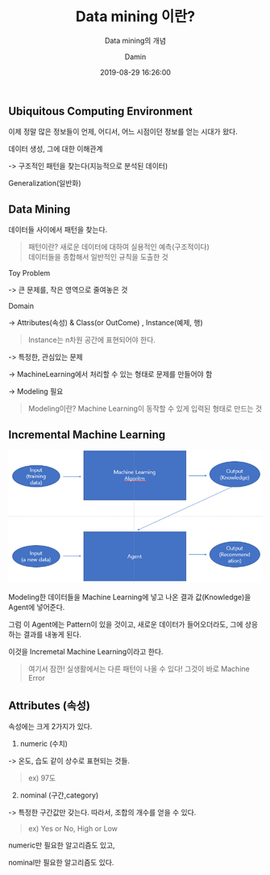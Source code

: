 ﻿---
layout:     post
title:      "Data mining 이란?"
subtitle:   "Data mining의 개념"
date:       2019-08-29 16:26:00
author:     "Damin"
header-img: "img/tag-bg.jpg"
header-mask: 0.3
catalog:    true
categories: web
tags:
  - Data mining
---

## Ubiquitous Computing Environment

이제 정말 많은 정보들이 언제, 어디서, 어느 시점이던 정보를 얻는 시대가 왔다.

데이터 생성, 그에 대한 이해관계

-> 구조적인 패턴을 찾는다(지능적으로 분석된 데이터)

Generalization(일반화)

## Data Mining

데이터들 사이에서 패턴을 찾는다.

> 패턴이란? 새로운 데이터에 대하여 실용적인 예측(구조적이다)<br>
데이터들을 종합해서 일반적인 규칙을 도출한 것

Toy Problem

-> 큰 문제를, 작은 영역으로 줄여놓은 것

Domain

-> Attributes(속성) & Class(or OutCome) , Instance(예제, 행)

> Instance는 n차원 공간에 표현되어야 한다.

-> 특정한, 관심있는 문제

-> MachineLearning에서 처리할 수 있는 형태로 문제를 만들어야 함

-> Modeling 필요

> Modeling이란? Machine Learning이 동작할 수 있게 입력된 형태로 만드는 것

## Incremental Machine Learning

![DM1](/img/in-post/Data_mining/DM1.PNG)

Modeling한 데이터들을 Machine Learning에 넣고 나온 결과 값(Knowledge)을 Agent에 넣어준다.

그럼 이 Agent에는 Pattern이 있을 것이고, 새로운 데이터가 들어오더라도, 그에 상응하는 결과를 내놓게 된다.

이것을 Incremetal Machine Learning이라고 한다.

> 여기서 잠깐! 실생활에서는 다른 패턴이 나올 수 있다! 그것이 바로 Machine Error

## Attributes (속성)

속성에는 크게 2가지가 있다.

1. numeric (수치)

-> 온도, 습도 같이 상수로 표현되는 것들.
> ex) 97도

2. nominal (구간,category)

-> 특정한 구간값만 갖는다. 따라서, 조합의 개수를 얻을 수 있다.

> ex) Yes or No, High or Low

numeric만 필요한 알고리즘도 있고,

nominal만 필요한 알고리즘도 있다.


